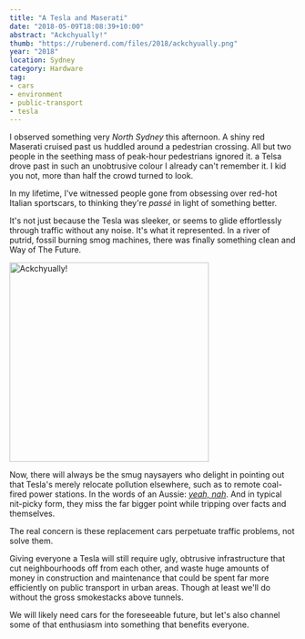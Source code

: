 ```yaml
---
title: "A Tesla and Maserati"
date: "2018-05-09T18:08:39+10:00"
abstract: "Ackchyually!"
thumb: "https://rubenerd.com/files/2018/ackchyually.png"
year: "2018"
location: Sydney
category: Hardware
tag:
- cars
- environment
- public-transport
- tesla
---
```

I observed something very *North Sydney* this afternoon. A shiny red Maserati cruised past us huddled around a pedestrian crossing. All but two people in the seething mass of peak-hour pedestrians ignored it. a Telsa drove past in such an unobtrusive colour I already can't remember it. I kid you not, more than half the crowd turned to look.

In my lifetime, I've witnessed people gone from obsessing over red-hot Italian sportscars, to thinking they're *passé* in light of something better.

It's not just because the Tesla was sleeker, or seems to glide effortlessly through traffic without any noise. It's what it represented. In a river of putrid, fossil burning smog machines, there was finally something clean and Way of The Future.

<p><img src="https://rubenerd.com/files/2018/ackchyually.png" alt="Ackchyually!" style="width:350px; height:350px;" /></p>

Now, there will always be the smug naysayers who delight in pointing out that Tesla's merely relocate pollution elsewhere, such as to remote coal-fired power stations. In the words of an Aussie: *[yeah, nah]*. And in typical nit-picky form, they miss the far bigger point while tripping over facts and themselves.
 
The real concern is these replacement cars perpetuate traffic problems, not solve them.

Giving everyone a Tesla will still require ugly, obtrusive infrastructure that cut neighbourhoods off from each other, and waste huge amounts of money in construction and maintenance that could be spent far more efficiently on public transport in urban areas. Though at least we'll do without the gross smokestacks above tunnels.

We will likely need cars for the foreseeable future, but let's also channel some of that enthusiasm into something that benefits everyone.

[yeah, nah]: https://www.powershop.com.au/renewable-energy/ "Powershop: Ready for a greener power company?"
 
